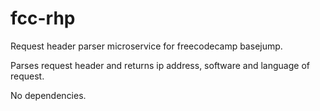# fcc-rhp

Request header parser microservice for freecodecamp basejump.

Parses request header and returns ip address, software and language of request.

No dependencies.